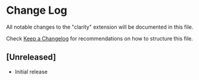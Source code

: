 # Change Log

All notable changes to the "clarity" extension will be documented in this file.

Check [Keep a Changelog](http://keepachangelog.com/) for recommendations on how to structure this file.

## [Unreleased]

- Initial release